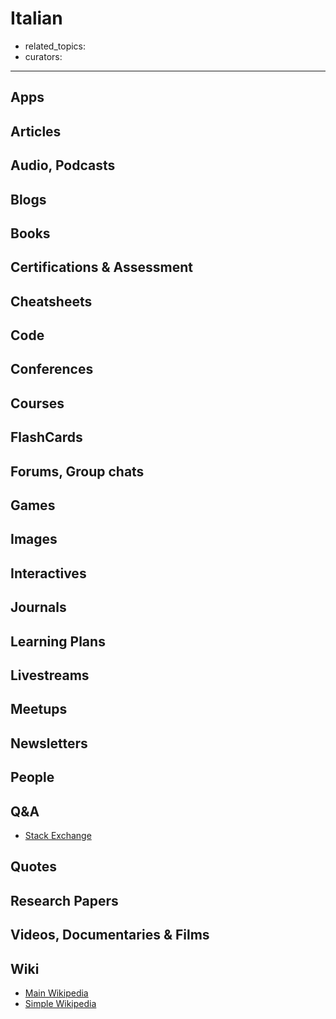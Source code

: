 # Italian

- related_topics:
- curators:

------

## Apps

## Articles

## Audio, Podcasts

## Blogs

## Books

## Certifications & Assessment

## Cheatsheets

## Code

## Conferences

## Courses

## FlashCards

## Forums, Group chats

## Games

## Images

## Interactives

## Journals

## Learning Plans

## Livestreams

## Meetups

## Newsletters

## People

## Q&A

- [Stack Exchange](https://italian.stackexchange.com/)

## Quotes

## Research Papers

## Videos, Documentaries & Films

## Wiki

- [Main Wikipedia](https://en.wikipedia.org/wiki/Italian_language)
- [Simple Wikipedia](https://simple.wikipedia.org/wiki/Italian_language)
